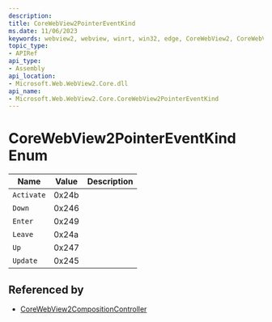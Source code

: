 ```yaml
---
description: 
title: CoreWebView2PointerEventKind
ms.date: 11/06/2023
keywords: webview2, webview, winrt, win32, edge, CoreWebView2, CoreWebView2Controller, browser control, edge html, CoreWebView2PointerEventKind
topic_type:
- APIRef
api_type:
- Assembly
api_location:
- Microsoft.Web.WebView2.Core.dll
api_name:
- Microsoft.Web.WebView2.Core.CoreWebView2PointerEventKind
---
```


# CoreWebView2PointerEventKind Enum

| Name |  Value | Description |
|--|--|--|
|`Activate` | 0x24b  |  |
|`Down` | 0x246  |  |
|`Enter` | 0x249  |  |
|`Leave` | 0x24a  |  |
|`Up` | 0x247  |  |
|`Update` | 0x245  |  |


## Referenced by

- [CoreWebView2CompositionController](corewebview2compositioncontroller.md)
